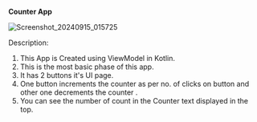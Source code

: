 **Counter App**



![Screenshot_20240915_015725](https://github.com/user-attachments/assets/6541bdec-8408-4d38-a7aa-5e4716253fc4)








Description:

1. This App is Created using ViewModel in Kotlin.
2. This is the most basic phase of this app.
3. It has 2 buttons it's UI page.
4. One button increments the counter as per no. of clicks on button and other one decrements the counter .
5. You can see the number of count in the Counter text displayed in the top.
